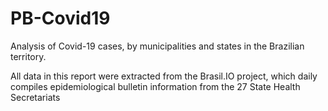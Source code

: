 # PB-Covid19


Analysis of Covid-19 cases, by municipalities and states in the Brazilian territory.

All data in this report were extracted from the Brasil.IO project, which daily compiles epidemiological bulletin information from the 27 State Health Secretariats
